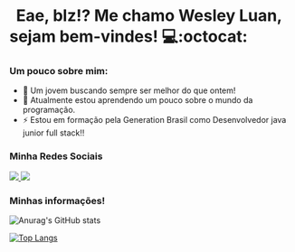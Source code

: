 # <img src="https://github.com/TheDudeThatCode/TheDudeThatCode/blob/master/Assets/Hi.gif" width="5px"> Eae, blz!? Me chamo Wesley Luan, sejam bem-vindes! 💻:octocat:

### Um pouco sobre mim:

- 🔭 Um jovem buscando sempre ser melhor do que ontem!
- 🌱 Atualmente estou aprendendo um pouco sobre o mundo da programação.
- ⚡ Estou em formação pela Generation Brasil como Desenvolvedor java junior full stack!!

### Minha Redes Sociais
<a href="https://www.instagram.com/wluan_sena" alt="Instagram" target="blank">
  <img src="https://img.shields.io/badge/-Instagram-DF0174?style=for-the-badge&labelColor=DF0174&logo=instagram&logoColor=white&link=https://www.instagram.com/wluan_sena">
</a>

<a href="https://www.linkedin.com/in/wesley-luan-581318203/" alt= "LinkedIN" target= "_blank">
 <img src="https://img.shields.io/badge/-LinkedIn-0077B5?style=for-the-badge&logo=linkedin&logoColor=white&link=https://www.linkedin.com/in/wesley-luan-581318203/">
</a>

### Minhas informações!

![Anurag's GitHub stats](https://github-readme-stats.vercel.app/api?username=LUANwesDEV&theme=algolia&show_icons=true)

[![Top Langs](https://github-readme-stats.vercel.app/api/top-langs/?username=LUANwesDEV&theme=algolia&layout=compact)](https://github.com/anuraghazra/github-readme-stats)


<!--
**LUANwesDEV/LUANwesDEV** is a ✨ _special_ ✨ repository because its `README.md` (this file) appears on your GitHub profile.

Here are some ideas to get you started:

- 🔭 I’m currently working on ...
- 🌱 I’m currently learning ...
- 👯 I’m looking to collaborate on ...
- 🤔 I’m looking for help with ...
- 💬 Ask me about ...
- 📫 How to reach me: ...
- 😄 Pronouns: ...
- ⚡ Fun fact: ...
-->
